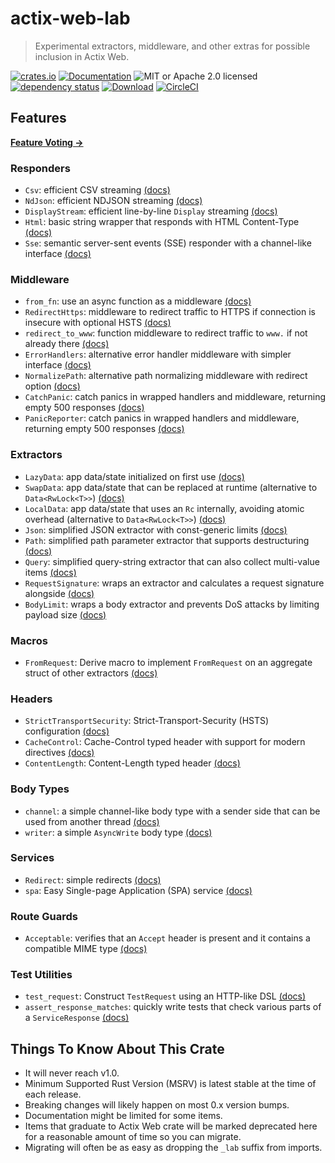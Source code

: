 # actix-web-lab

> Experimental extractors, middleware, and other extras for possible inclusion in Actix Web.

[![crates.io](https://img.shields.io/crates/v/actix-web-lab?label=latest)](https://crates.io/crates/actix-web-lab)
[![Documentation](https://docs.rs/actix-web-lab/badge.svg)](https://docs.rs/actix-web-lab/0.18.1)
![MIT or Apache 2.0 licensed](https://img.shields.io/crates/l/actix-web-lab.svg)
<br />
[![dependency status](https://deps.rs/crate/actix-web-lab/0.18.1/status.svg)](https://deps.rs/crate/actix-web-lab/0.18.1)
[![Download](https://img.shields.io/crates/d/actix-web-lab.svg)](https://crates.io/crates/actix-web-lab)
[![CircleCI](https://circleci.com/gh/robjtede/actix-web-lab/tree/main.svg?style=shield)](https://circleci.com/gh/robjtede/actix-web-lab/tree/main)

## Features

**[Feature Voting &rarr;](https://github.com/robjtede/actix-web-lab/discussions/7)**

### Responders

- `Csv`: efficient CSV streaming [(docs)](https://docs.rs/actix-web-lab/0.18.1/actix_web_lab/respond/struct.Csv.html)
- `NdJson`: efficient NDJSON streaming [(docs)](https://docs.rs/actix-web-lab/0.18.1/actix_web_lab/respond/struct.NdJson.html)
- `DisplayStream`: efficient line-by-line `Display` streaming [(docs)](https://docs.rs/actix-web-lab/0.18.1/actix_web_lab/respond/struct.DisplayStream.html)
- `Html`: basic string wrapper that responds with HTML Content-Type [(docs)](https://docs.rs/actix-web-lab/0.18.1/actix_web_lab/respond/struct.Html.html)
- `Sse`: semantic server-sent events (SSE) responder with a channel-like interface [(docs)](https://docs.rs/actix-web-lab/0.18.1/actix_web_lab/sse/index.html)

### Middleware

- `from_fn`: use an async function as a middleware [(docs)](https://docs.rs/actix-web-lab/0.18.1/actix_web_lab/middleware/fn.from_fn.html)
- `RedirectHttps`: middleware to redirect traffic to HTTPS if connection is insecure with optional HSTS [(docs)](https://docs.rs/actix-web-lab/0.18.1/actix_web_lab/middleware/struct.RedirectHttps.html)
- `redirect_to_www`: function middleware to redirect traffic to `www.` if not already there [(docs)](https://docs.rs/actix-web-lab/0.18.1/actix_web_lab/middleware/fn.redirect_to_www.html)
- `ErrorHandlers`: alternative error handler middleware with simpler interface [(docs)](https://docs.rs/actix-web-lab/0.18.1/actix_web_lab/middleware/struct.ErrorHandlers.html)
- `NormalizePath`: alternative path normalizing middleware with redirect option [(docs)](https://docs.rs/actix-web-lab/0.18.1/actix_web_lab/middleware/struct.NormalizePath.html)
- `CatchPanic`: catch panics in wrapped handlers and middleware, returning empty 500 responses [(docs)](https://docs.rs/actix-web-lab/0.18.1/actix_web_lab/middleware/struct.CatchPanic.html)
- `PanicReporter`: catch panics in wrapped handlers and middleware, returning empty 500 responses [(docs)](https://docs.rs/actix-web-lab/0.18.1/actix_web_lab/middleware/struct.PanicReporter.html)


### Extractors

- `LazyData`: app data/state initialized on first use [(docs)](https://docs.rs/actix-web-lab/0.18.1/actix_web_lab/extract/struct.LazyData.html)
- `SwapData`: app data/state that can be replaced at runtime (alternative to `Data<RwLock<T>>`) [(docs)](https://docs.rs/actix-web-lab/0.18.1/actix_web_lab/extract/struct.SwapData.html)
- `LocalData`: app data/state that uses an `Rc` internally, avoiding atomic overhead (alternative to `Data<RwLock<T>>`) [(docs)](https://docs.rs/actix-web-lab/0.18.1/actix_web_lab/extract/struct.LocalData.html)
- `Json`: simplified JSON extractor with const-generic limits [(docs)](https://docs.rs/actix-web-lab/0.18.1/actix_web_lab/extract/struct.Json.html)
- `Path`: simplified path parameter extractor that supports destructuring [(docs)](https://docs.rs/actix-web-lab/0.18.1/actix_web_lab/extract/struct.Path.html)
- `Query`: simplified query-string extractor that can also collect multi-value items [(docs)](https://docs.rs/actix-web-lab/0.18.1/actix_web_lab/extract/struct.Query.html)
- `RequestSignature`: wraps an extractor and calculates a request signature alongside [(docs)](https://docs.rs/actix-web-lab/0.18.1/actix_web_lab/extract/struct.RequestSignature.html)
- `BodyLimit`: wraps a body extractor and prevents DoS attacks by limiting payload size [(docs)](https://docs.rs/actix-web-lab/0.18.1/actix_web_lab/extract/struct.BodyLimit.html)

### Macros

- `FromRequest`: Derive macro to implement `FromRequest` on an aggregate struct of other extractors [(docs)](https://docs.rs/actix-web-lab/0.18.1/actix_web_lab/derive.FromRequest.html)

### Headers

- `StrictTransportSecurity`: Strict-Transport-Security (HSTS) configuration [(docs)](https://docs.rs/actix-web-lab/0.18.1/actix_web_lab/header/struct.StrictTransportSecurity.html)
- `CacheControl`: Cache-Control typed header with support for modern directives [(docs)](https://docs.rs/actix-web-lab/0.18.1/actix_web_lab/header/struct.CacheControl.html)
- `ContentLength`: Content-Length typed header [(docs)](https://docs.rs/actix-web-lab/0.18.1/actix_web_lab/header/struct.ContentLength.html)

### Body Types

- `channel`: a simple channel-like body type with a sender side that can be used from another thread [(docs)](https://docs.rs/actix-web-lab/0.18.1/actix_web_lab/body/fn.channel.html)
- `writer`: a simple `AsyncWrite` body type [(docs)](https://docs.rs/actix-web-lab/0.18.1/actix_web_lab/body/fn.writer.html)

### Services

- `Redirect`: simple redirects [(docs)](https://docs.rs/actix-web-lab/0.18.1/actix_web_lab/web/struct.Redirect.html)
- `spa`: Easy Single-page Application (SPA) service [(docs)](https://docs.rs/actix-web-lab/0.18.1/actix_web_lab/web/fn.spa.html)

### Route Guards

- `Acceptable`: verifies that an `Accept` header is present and it contains a compatible MIME type [(docs)](https://docs.rs/actix-web-lab/0.18.1/actix_web_lab/guard/struct.Acceptable.html)

### Test Utilities

- `test_request`: Construct `TestRequest` using an HTTP-like DSL [(docs)](https://docs.rs/actix-web-lab/0.18.1/actix_web_lab/test/macro.test_request.html)
- `assert_response_matches`: quickly write tests that check various parts of a `ServiceResponse` [(docs)](https://docs.rs/actix-web-lab/0.18.1/actix_web_lab/test/macro.assert_response_matches.html)

## Things To Know About This Crate

- It will never reach v1.0.
- Minimum Supported Rust Version (MSRV) is latest stable at the time of each release.
- Breaking changes will likely happen on most 0.x version bumps.
- Documentation might be limited for some items.
- Items that graduate to Actix Web crate will be marked deprecated here for a reasonable amount of time so you can migrate.
- Migrating will often be as easy as dropping the `_lab` suffix from imports.
